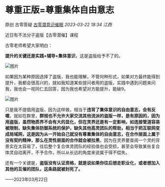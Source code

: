 # 尊重正版=尊重集体自由意志

原创 古零答疑 [古零潜意识催眠](javascript:void(0);) *2023-03-22 18:34* *江西*

近日有不法分子盗版【古零潜催】课程

古零老师希望大家明白：

**提升的关键还是实践+辅导+集体意识**，这是盗版给予不了的。

![图片](https://mmbiz.qpic.cn/mmbiz_jpg/orcc4ibibs0qjPFDWQNAQ6AnwYc7tMZgKnV7pib3bpTZhoAORreDPrjdlia0bcCGdjIG9NFBaoTBbc1z9dVB9oHDYA/640?wx_fmt=jpeg&wxfrom=13&tp=wxpic)

如果因为某种原因选择了盗版，我也能理解，不管何种形式，如果对方最终能得到提升，我都会很高兴的，就如我知道某些提问者用的盗版，实践中遇到问题来问我，我也会一视同仁去回答，因为我也希望对方能提升，能破9。

![图片](https://mmbiz.qpic.cn/mmbiz_jpg/orcc4ibibs0qiaUSia7wDQUlrlEMaj2a1YGEaemBHg9nE2R9LMiaRk4wtNMaHtXlO6qBsMxMfOWPH4dQ7Q75QeP0ogA/640?wx_fmt=jpeg&tp=wxpic&wxfrom=5&wx_lazy=1&wx_co=1)

只是我不提倡用盗版，因为这样做，相当于**违背了集体意识的自由意志，会有反噬**，就如在群里，**群规也不允许大家交流其他流派的盗版一样，是有原因的，因为用盗版，虽然物质界不会有大的显化，但在灵界还是有一定影响，如连接管道容易被限制，缺失集体防御系统的保护，缺失其他高灵团队的帮助，相当于把互联网变成局域网，这是因为从一开始自己就没有尊重集体的自由意志，在合作层面上属于没有契约精神，那么在灵性层面的合作就会被拉黑**，因为在灵界要查阅一个灵的背景实在太容易了，往后整个复合体灵团队的经验值也会受损，甚至会导致某些复合体灵自动离开，不予合作，所以从长远的角度来说属于得不偿失。

还有一个关键是，**盗版没有认证资格，就是说如果你往后想走职业化，或者想加入其他的互催的团队，这条路就被封死了。**

——2023年03月22日
